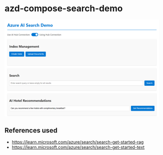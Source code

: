# azd-compose-search-demo

![Screenshot](screenshot.png)

## References used
- https://learn.microsoft.com/azure/search/search-get-started-rag
- https://learn.microsoft.com/azure/search/search-get-started-text
